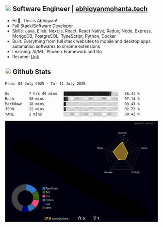 ## <img src="https://media.giphy.com/media/v1.Y2lkPTc5MGI3NjExNjBuMTFuMDMxcjR0OXp2Zjk5Z3A2ajkzYWpiaDFmdWJhZzY2anM1MCZlcD12MV9naWZzX3NlYXJjaCZjdD1n/UcK7JalnjCz0k/giphy.gif" width="20" height="20" /> Software Engineer | [abhigyanmohanta.tech](https://abhigyanmohanta.tech)


- Hi 👋, This is Abhigyan!
- Full Stack/Software Developer
- Skills: Java, Elixir, Next.js, React, React Native, Redux, Node, Express, MongoDB, PostgreSQL, TypeScript, Python, Docker
- Built: Everything from full stack websites to mobile and desktop apps, automation softwares to chrome extensions
- Learning: AI/ML, Phoenix Framework and Go
- Resume: [Link](https://abhigyan-mohanta.github.io/resume/)


## <img src="https://media.giphy.com/media/v1.Y2lkPTc5MGI3NjExOTVzbjE3Z3F6bDhrNGtzYWpiODJkeTRhcHRqN3MwaGV2cTZ3ajR3eCZlcD12MV9naWZzX3NlYXJjaCZjdD1n/o0vwzuFwCGAFO/giphy.gif" width="20" height="20" /> Github Stats
<!--START_SECTION:waka-->

```txt
From: 04 July 2025 - To: 11 July 2025

Go         7 hrs 49 mins   █████████████████████▓░░░   86.41 %
Bash       38 mins         █▓░░░░░░░░░░░░░░░░░░░░░░░   07.14 %
Markdown   18 mins         █░░░░░░░░░░░░░░░░░░░░░░░░   03.43 %
JSON       12 mins         ▓░░░░░░░░░░░░░░░░░░░░░░░░   02.22 %
YAML       2 mins          ░░░░░░░░░░░░░░░░░░░░░░░░░   00.42 %
```

<!--END_SECTION:waka-->
![](./profile-3d-contrib/profile-night-rainbow.svg)
